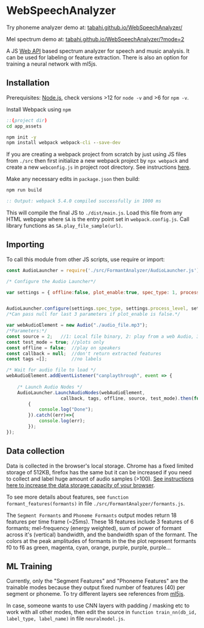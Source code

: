 # WebSpeechAnalyzer
Try phoneme analyzer demo at: [tabahi.github.io/WebSpeechAnalyzer/](https://tabahi.github.io/WebSpeechAnalyzer/)

Mel spectrum demo at: [tabahi.github.io/WebSpeechAnalyzer/?mode=2](https://tabahi.github.io/WebSpeechAnalyzer/?mode=2&p=samples/Haendel_Lascia_chi_o_pianga.mp4 )


A JS [Web API](https://developer.mozilla.org/en-US/docs/Web/API/AudioContext) based spectrum analyzer for speech and music analysis. It can be used for labeling or feature extraction. There is also an option for training a neural network with ml5js.


## Installation
Prerequisites: [Node.js](https://nodejs.org/en/download/), check versions >12 for `node -v` and >6 for `npm -v`.

Install Webpack using `npm`
```cmd
::(project dir)
cd app_assets

npm init -y
npm install webpack webpack-cli --save-dev

```
If you are creating a webpack project from scratch by just using JS files from `./src` then first initialize a new webpack project by `npx webpack` and create a new `webconfig.js` in project root directory. See instructions [here](https://webpack.js.org/guides/getting-started/#using-a-configuration).

Make any necessary edits in `package.json` then build:
```cmd
npm run build

:: Output: webpack 5.4.0 compiled successfully in 1000 ms

```
This will compile the final JS to `./dist/main.js`. Load this file from any HTML webpage where `SA` is the entry point set in `webpack.config.js`. Call library functions as `SA.play_file_sample(url)`.

## Importing

To call this module from other JS scripts, use require or import:
```javascript
const AudioLauncher = require('./src/FormantAnalyzer/AudioLauncher.js');

/* Configure the Audio Launcher*/

var settings = { offline:false, plot_enable:true, spec_type: 1, process_level: 5, plot_len: 200, f_min: 50, f_max: 4000, N_fft_bins: 256, N_mel_bins: 128, window_width: 25, window_step: 25, pause_length:200, min_seg_length:50, plot_lag:1, pre_norm_gain: 1000, high_f_emph:0.00, slow:true, DB_ID:1, collect:false, ML_en: false};


AudioLauncher.configure(settings.spec_type, settings.process_level, settings.f_min, settings.f_max, settings.N_fft_bins, settings.N_mel_bins, settings.window_width, settings.window_step, settings.pre_norm_gain, settings.high_f_emph, settings.pause_length, settings.min_seg_length, settings.plot_enable, settings.plot_len, settings.plot_lag, CANVAS_CTX, BOX_WIDTH, BOX_HEIGHT);
/*Can pass null for last 3 parameters if plot_enable is false.*/

var webAudioElement = new Audio("./audio_file.mp3");
/*Parameters:*/
const source = 2;   //1: Local file binary, 2: play from a web Audio, 3: mic
const test_mode = true; //plots only
const offline = false;  //play on speakers
const callback = null;  //don't return extracted features
const tags =[];         //no labels

/* Wait for audio file to load */
webAudioElement.addEventListener("canplaythrough", event => {
    
    /* Launch Audio Nodes */
    AudioLauncher.LaunchAudioNodes(webAudioElement,
                    callback, tags, offline, source, test_mode).then(function()
        {
            console.log("Done");
        }).catch((err)=>{
            console.log(err);
        });
});
```

## Data collection

Data is collected in the browser's local storage. Chrome has a fixed limited storage of 512KB, firefox has the same but it can be increased if you need to collect and label huge amount of audio samples (>100). [See instructions here to increase the data storage capacity of your browser](https://arty.name/localstorage.html).

To see more details about features, see `function formant_features(formants)` in file `./src/FormantAnalyzer/formants.js`.

The `Segment Formants` and `Phoneme Formants` output modes return 18 features per time frame (~25ms). These 18 features include 3 features of 6 formants; mel-frequency (energy weighted), sum of power of formant across it's (vertical) bandwidth, and the bandwidth span of the formant. The colors at the peak amplitudes of formants in the the plot represent formants f0 to f6 as green, magenta, cyan, orange, purple, purple, purple...

## ML Training

Currently, only the "Segment Features" and "Phoneme Features" are the trainable modes because they output fixed number of features (40) per segment or phoneme. To try different layers see references from [ml5js](https://learn.ml5js.org/#/reference/neural-network?id=defining-custom-layers).

In case, someone wants to use CNN layers with padding / masking etc to work with all other modes, then edit the source in `function train_nn(db_id, label_type, label_name)` in file `neuralmodel.js`.
